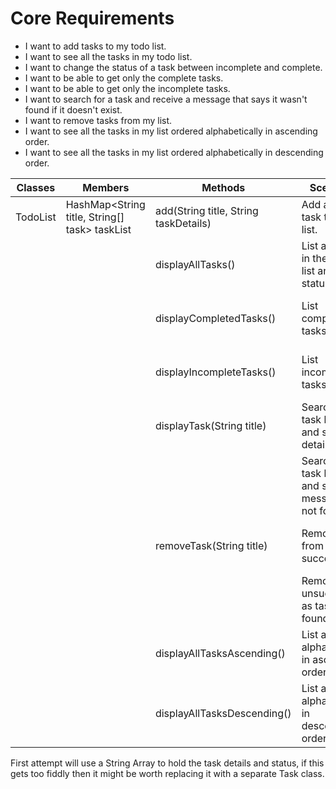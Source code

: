 # Core Requirements

- I want to add tasks to my todo list.
- I want to see all the tasks in my todo list.
- I want to change the status of a task between incomplete and complete.
- I want to be able to get only the complete tasks.
- I want to be able to get only the incomplete tasks.
- I want to search for a task and receive a message that says it wasn't found if it doesn't exist.
- I want to remove tasks from my list.
- I want to see all the tasks in my list ordered alphabetically in ascending order.
- I want to see all the tasks in my list ordered alphabetically in descending order.

| Classes  | Members                                       | Methods                               | Scenarios                                             | Outputs                              |
|----------|-----------------------------------------------|---------------------------------------|-------------------------------------------------------|--------------------------------------|
| TodoList | HashMap<String title, String[] task> taskList | add(String title, String taskDetails) | Add a new task to the list.                           | true                                 |
|          |                                               | displayAllTasks()                     | List all tasks in the todo list and their status      | print all tasks to the screen        |
|          |                                               | displayCompletedTasks()               | List completed tasks only                             | print completed tasks to the screen  |
|          |                                               | displayIncompleteTasks()              | List incomplete tasks only                            | print incomplete tasks to the screen |
|          |                                               | displayTask(String title)             | Search for task by title and see task details         | print details of task to the screen  |
|          |                                               |                                       | Search for task by title and see message if not found | print message to screen              |
|          |                                               | removeTask(String title)              | Remove task from list successfully                    | print success message if task found  |
|          |                                               |                                       | Remove task unsuccessful as task not found            | print task not found message         |
|          |                                               | displayAllTasksAscending()            | List all tasks alphabetically in ascending order      | print all tasks in ascending order   |
|          |                                               | displayAllTasksDescending()           | List all tasks alphabetically in descending order     | print all tasks in descending order  |

First attempt will use a String Array to hold the task details and status, if this gets too fiddly then it might be worth replacing it with a separate Task class.